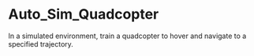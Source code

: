 # Auto_Sim_Quadcopter
In a simulated environment, train a quadcopter to hover and navigate to a specified trajectory.
